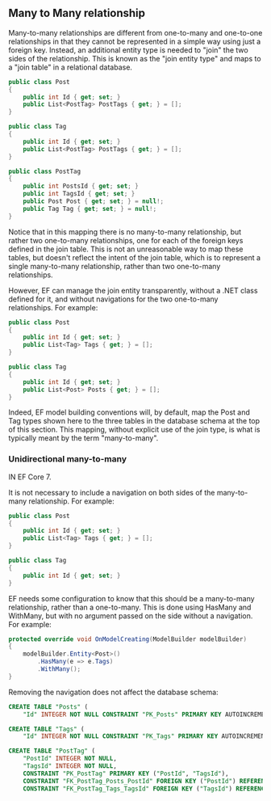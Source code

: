 ## Many to Many relationship

Many-to-many relationships are different from one-to-many and one-to-one relationships in that they cannot be represented in a simple way using just a foreign key. Instead, an additional entity type is needed to "join" the two sides of the relationship. This is known as the "join entity type" and maps to a "join table" in a relational database.

```csharp
public class Post
{
    public int Id { get; set; }
    public List<PostTag> PostTags { get; } = [];
}

public class Tag
{
    public int Id { get; set; }
    public List<PostTag> PostTags { get; } = [];
}

public class PostTag
{
    public int PostsId { get; set; }
    public int TagsId { get; set; }
    public Post Post { get; set; } = null!;
    public Tag Tag { get; set; } = null!;
}
```

Notice that in this mapping there is no many-to-many relationship, but rather two one-to-many relationships, one for each of the foreign keys defined in the join table. This is not an unreasonable way to map these tables, but doesn't reflect the intent of the join table, which is to represent a single many-to-many relationship, rather than two one-to-many relationships.

However, EF can manage the join entity transparently, without a .NET class defined for it, and without navigations for the two one-to-many relationships. For example:

```csharp
public class Post
{
    public int Id { get; set; }
    public List<Tag> Tags { get; } = [];
}

public class Tag
{
    public int Id { get; set; }
    public List<Post> Posts { get; } = [];
}
```

Indeed, EF model building conventions will, by default, map the Post and Tag types shown here to the three tables in the database schema at the top of this section. This mapping, without explicit use of the join type, is what is typically meant by the term "many-to-many".

### Unidirectional many-to-many

IN EF Core 7.

It is not necessary to include a navigation on both sides of the many-to-many relationship. For example:

```csharp
public class Post
{
    public int Id { get; set; }
    public List<Tag> Tags { get; } = [];
}

public class Tag
{
    public int Id { get; set; }
}
```

EF needs some configuration to know that this should be a many-to-many relationship, rather than a one-to-many. This is done using HasMany and WithMany, but with no argument passed on the side without a navigation. For example:

```csharp
protected override void OnModelCreating(ModelBuilder modelBuilder)
{
    modelBuilder.Entity<Post>()
        .HasMany(e => e.Tags)
        .WithMany();
}
```

Removing the navigation does not affect the database schema:

```SQL
CREATE TABLE "Posts" (
    "Id" INTEGER NOT NULL CONSTRAINT "PK_Posts" PRIMARY KEY AUTOINCREMENT);

CREATE TABLE "Tags" (
    "Id" INTEGER NOT NULL CONSTRAINT "PK_Tags" PRIMARY KEY AUTOINCREMENT);

CREATE TABLE "PostTag" (
    "PostId" INTEGER NOT NULL,
    "TagsId" INTEGER NOT NULL,
    CONSTRAINT "PK_PostTag" PRIMARY KEY ("PostId", "TagsId"),
    CONSTRAINT "FK_PostTag_Posts_PostId" FOREIGN KEY ("PostId") REFERENCES "Posts" ("Id") ON DELETE CASCADE,
    CONSTRAINT "FK_PostTag_Tags_TagsId" FOREIGN KEY ("TagsId") REFERENCES "Tags" ("Id") ON DELETE CASCADE);
```
